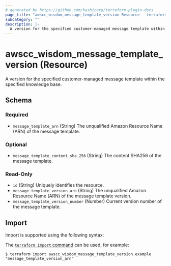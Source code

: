 ```yaml
---
# generated by https://github.com/hashicorp/terraform-plugin-docs
page_title: "awscc_wisdom_message_template_version Resource - terraform-provider-awscc"
subcategory: ""
description: |-
  A version for the specified customer-managed message template within the specified knowledge base.
---
```


# awscc_wisdom_message_template_version (Resource)

A version for the specified customer-managed message template within the specified knowledge base.



<!-- schema generated by tfplugindocs -->
## Schema

### Required

- `message_template_arn` (String) The unqualified Amazon Resource Name (ARN) of the message template.

### Optional

- `message_template_content_sha_256` (String) The content SHA256 of the message template.

### Read-Only

- `id` (String) Uniquely identifies the resource.
- `message_template_version_arn` (String) The unqualified Amazon Resource Name (ARN) of the message template version.
- `message_template_version_number` (Number) Current version number of the message template.

## Import

Import is supported using the following syntax:

The [`terraform import` command](https://developer.hashicorp.com/terraform/cli/commands/import) can be used, for example:

```shell
$ terraform import awscc_wisdom_message_template_version.example "message_template_version_arn"
```
